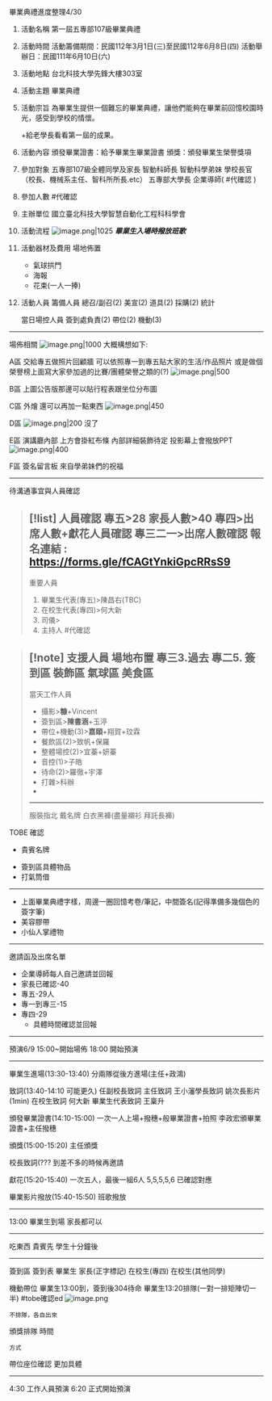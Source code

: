 畢業典禮進度整理4/30


1. 活動名稱 
	第一屆五專部107級畢業典禮
1. 活動時間
	活動籌備期間：民國112年3月1日(三)至民國112年6月8日(四)
	活動舉辦日：民國111年6月10日(六)
1. 活動地點
	台北科技大學先鋒大樓303室
2. 活動主題
	畢業典禮
1. 活動宗旨
	為畢業生提供一個難忘的畢業典禮，讓他們能夠在畢業前回憶校園時光，感受到學校的情懷。
	
	+給老學長看看第一屆的成果。
1. 活動內容
	頒發畢業證書：給予畢業生畢業證書
	頒獎：頒發畢業生榮譽獎項
1. 參加對象
	五專部107級全體同學及家長
	智動科師長
	智動科學弟妹
	學校長官（校長、機械系主任、智科所所長.etc）
	五專部大學長
	企業導師( #代確認 )
1. 參加人數
	#代確認
1. 主辦單位
	國立臺北科技大學智慧自動化工程科科學會
1. 活動流程
	![image.png|1025](https://raw.githubusercontent.com/laudantstolam/imagesource/main/202304301031947.png)
	***畢業生入場時撥放班歌***
	
1. 活動器材及費用
	場地佈置
	- 氣球拱門
	- 海報
	- 花束(一人一捧)
1. 活動人員
	籌備人員
		總召/副召(2)
		美宣(2)
		道具(2)
		採購(2)
		統計
		
	當日場控人員
		簽到處負責(2)
		帶位(2)
		機動(3)

----
場佈相關
![image.png|1000](https://raw.githubusercontent.com/laudantstolam/imagesource/main/202304301015509.png)
大概構想如下:

A區
	交給專五做照片回顧牆
	可以依照專一到專五貼大家的生活/作品照片
	或是做個榮譽榜上面寫大家參加過的比賽/團體榮譽之類的(?)
	![image.png|500](https://raw.githubusercontent.com/laudantstolam/imagesource/main/202304301022648.png)

B區
	上圖公告版那邊可以貼行程表跟坐位分布圖

C區
	外燴
	還可以再加一點東西
	![image.png|450](https://raw.githubusercontent.com/laudantstolam/imagesource/main/202304301027427.png)


D區
	![image.png|200](https://raw.githubusercontent.com/laudantstolam/imagesource/main/202304301026638.png)
	沒了

E區
	演講廳內部
	上方會掛紅布條
	內部詳細裝飾待定
	投影幕上會撥放PPT
	![image.png|400](https://raw.githubusercontent.com/laudantstolam/imagesource/main/202304301028193.png)

F區
	簽名留言板
	來自學弟妹們的祝福

---
待溝通事宜與人員確認

>[!list] 人員確認
>專五>28
>家長人數>40
>專四>出席人數+獻花人員確認
>專三二一>出席人數確認
>報名連結 :　https://forms.gle/fCAGtYnkiGpcRRsS9
>---
>重要人員
>1. 畢業生代表(專五)>陳昌右(TBC)
>2. 在校生代表(專四)>何大新
>3. 司儀>
>4. 主持人 #代確認 

>[!note] 支援人員
>場地布置
>專三3.過去 專二5.
>簽到區
>裝飾區
>氣球區
>美食區
>---
>當天工作人員
>- 攝影>**糠**+Vincent
>- 簽到區>**陳書涵**+玉渟
>- 帶位+機動(3)>**嘉頤**+翔賀+玟霖
>- 餐飲區(2)>致帆+保羅
>- 整體場控(2)>宜蓁+妍蓁
>- 音控(1)>子皓
>- 待命(2)>羅徹+宇澤
>- 打雜>科辦
>- 
>---
>服裝指北
>戴名牌
>白衣黑褲(盡量襯衫 拜託長褲)

TOBE 確認
* 貴賓名牌
- 簽到區具體物品
- 打氣筒借


---
- 上面畢業典禮字樣，周邊一圈回憶考卷/筆記，中間簽名(記得準備多幾個色的簽字筆)
- 美容膠帶
- 小仙人掌禮物

---
邀請函及出席名單
- 企業導師每人自己邀請並回報
- 家長已確認-40
- 專五-29人
- 專一到專三-15
- 專四-29
	- 具體時間確認並回報

---

預演6/9
15:00~開始場佈
18:00 開始預演

---
畢業生進場(13:30-13:40)
	分兩隊從後方進場(主任+政鴻)

致詞(13:40-14:10 可能更久)
	任副校長致詞
	主任致詞
	王小瀋學長致詞
	姚次長影片 (1min)
	在校生致詞 何大新
	畢業生代表致詞 王稟升

頒發畢業證書(14:10-15:00)
	一次一人上場+撥穗+般畢業證書+拍照
	李政宏頒畢業證書+主任撥穗

頒獎(15:00-15:20)
	主任頒獎

校長致詞(???
	到差不多的時候再邀請

獻花(15:20-15:40)
	一次五人，最後一組6人 5,5,5,5,6
	已確認對應

畢業影片撥放(15:40-15:50)
	班歌撥放

---

13:00 畢業生到場
家長都可以

---

吃東西
	貴賓先
	學生十分鐘後

---

簽到區
	簽到表
		畢業生
		家長(正字標記)
		在校生(專四)
		在校生(其他同學)

機動帶位
	畢業生13:00到，簽到後304待命
	畢業生13:20排隊(一對一排矩陣切一半) #tobe確認ed
	![image.png](https://raw.githubusercontent.com/Ash0645/image_remote/main/202306081317556.png)
	
	不排隊，各自出來

頒獎排隊
	時間
		
	方式

帶位座位確認
	更加具體
	


---

4:30 工作人員預演
6:20 正式開始預演
